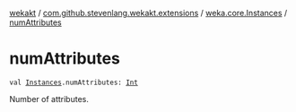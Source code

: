 [wekakt](../../index.md) / [com.github.stevenlang.wekakt.extensions](../index.md) / [weka.core.Instances](index.md) / [numAttributes](./num-attributes.md)

# numAttributes

`val `[`Instances`](http://weka.sourceforge.net/doc.stable/weka/core/Instances.html)`.numAttributes: `[`Int`](https://kotlinlang.org/api/latest/jvm/stdlib/kotlin/-int/index.html)

Number of attributes.

